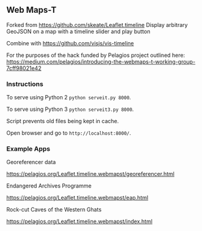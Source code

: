 
## Web Maps-T

Forked from https://github.com/skeate/Leaflet.timeline
Display arbitrary GeoJSON on a map with a timeline slider and play button

Combine with https://github.com/visjs/vis-timeline

For the purposes of the hack funded by Pelagios project outlined here:
https://medium.com/pelagios/introducing-the-webmaps-t-working-group-7cff98021e42

### Instructions

To serve using Python 2 `python serveit.py 8000`.

To serve using Python 3 `python serveit3.py 8000`.

Script prevents old files being kept in cache.

Open browser and go to `http://localhost:8000/`.

### Example Apps

Georeferencer data

https://pelagios.org/Leaflet.timeline.webmapst/georeferencer.html

Endangered Archives Programme

https://pelagios.org/Leaflet.timeline.webmapst/eap.html

Rock-cut Caves of the Western Ghats

https://pelagios.org/Leaflet.timeline.webmapst/index.html
